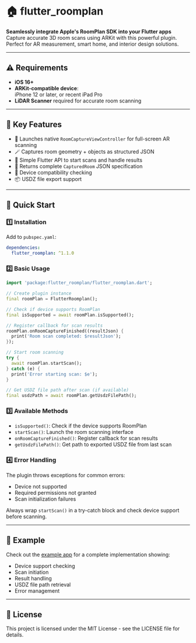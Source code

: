 # 🏠 flutter_roomplan

**Seamlessly integrate Apple's RoomPlan SDK into your Flutter apps**  
Capture accurate 3D room scans using ARKit with this powerful plugin. Perfect for AR measurement, smart home, and interior design solutions.

---

## ⚠️ Requirements

- **iOS 16+**
- **ARKit-compatible device**:  
  iPhone 12 or later, or recent iPad Pro
- **LiDAR Scanner** required for accurate room scanning

---

## 📌 Key Features

- 📸 Launches native `RoomCaptureViewController` for full-screen AR scanning
- 🪄 Captures room geometry + objects as structured JSON
- 🔗 Simple Flutter API to start scans and handle results
- 🚀 Returns complete `CapturedRoom` JSON specification
- 📱 Device compatibility checking
- 📦 USDZ file export support

---

## 🚀 Quick Start

### 1️⃣ Installation

Add to `pubspec.yaml`:

```yaml
dependencies:
  flutter_roomplan: ^1.1.0
```

### 2️⃣ Basic Usage

```dart
import 'package:flutter_roomplan/flutter_roomplan.dart';

// Create plugin instance
final roomPlan = FlutterRoomplan();

// Check if device supports RoomPlan
final isSupported = await roomPlan.isSupported();

// Register callback for scan results
roomPlan.onRoomCaptureFinished((resultJson) {
  print('Room scan completed: $resultJson');
});

// Start room scanning
try {
  await roomPlan.startScan();
} catch (e) {
  print('Error starting scan: $e');
}

// Get USDZ file path after scan (if available)
final usdzPath = await roomPlan.getUsdzFilePath();
```

### 3️⃣ Available Methods

- `isSupported()`: Check if the device supports RoomPlan
- `startScan()`: Launch the room scanning interface
- `onRoomCaptureFinished()`: Register callback for scan results
- `getUsdzFilePath()`: Get path to exported USDZ file from last scan

### 4️⃣ Error Handling

The plugin throws exceptions for common errors:

- Device not supported
- Required permissions not granted
- Scan initialization failures

Always wrap `startScan()` in a try-catch block and check device support before scanning.

---

## 📝 Example

Check out the [example app](example/lib/main.dart) for a complete implementation showing:

- Device support checking
- Scan initiation
- Result handling
- USDZ file path retrieval
- Error management

---

## 📄 License

This project is licensed under the MIT License - see the LICENSE file for details.

